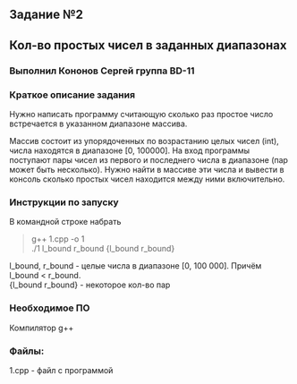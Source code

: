 ## Задание №2
## Кол-во простых чисел в заданных диапазонах
### Выполнил Кононов Сергей группа BD-11
### Краткое описание задания
Нужно написать программу считающую сколько раз простое число встречается в указанном диапазоне массива.

Массив состоит из упорядоченных по возрастанию целых чисел (int), числа находятся в диапазоне [0, 100000]. 
На вход программы поступают пары чисел из первого и последнего числа в диапазоне (пар может быть несколько). 
Нужно найти в массиве эти числа и вывести в консоль сколько простых чисел находится между ними включительно.

### Инструкции по запуску
В командной строке набрать 

> g++ 1.cpp -o 1  
>./1 l_bound r_bound {l_bound r_bound}

l_bound, r_bound - целые числа в диапазоне [0, 100 000]. Причём l_bound < r_bound.  
{l_bound r_bound} - некоторое кол-во пар

### Необходимое ПО
Компилятор g++

### Файлы: 
1.cpp - файл с программой
